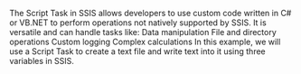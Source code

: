 The Script Task in SSIS allows developers to use custom code written in C# or VB.NET to perform operations not natively supported by SSIS. It is versatile and can handle tasks like: Data manipulation File and directory operations
Custom logging Complex calculations In this example, we will use a Script Task to create a text file and write text into it using three variables in SSIS.
